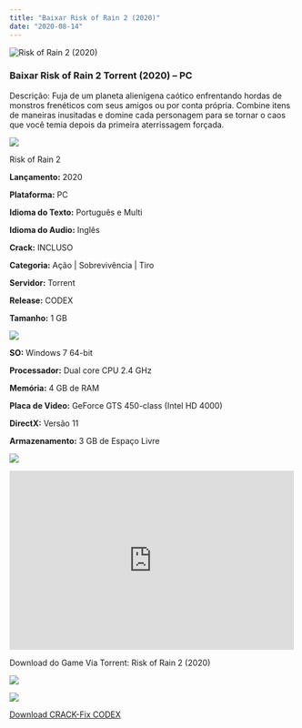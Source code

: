 ```yaml
---
title: "Baixar Risk of Rain 2 (2020)"
date: "2020-08-14"
---
```


![Risk of Rain 2 (2020)](https://1.bp.blogspot.com/-gtyAaucHuTk/XzaSDlQJPTI/AAAAAAAABaw/PKExEC4m-oMSpqCBd2ZE4_ci8r_TEnvPQCNcBGAsYHQ/s320/poster.jpg "Risk of Rain 2 (2020)")

### Baixar Risk of Rain 2 Torrent (2020) – PC

Descrição: Fuja de um planeta alienígena caótico enfrentando hordas de monstros frenéticos com seus amigos ou por conta própria. Combine itens de maneiras inusitadas e domine cada personagem para se tornar o caos que você temia depois da primeira aterrissagem forçada.

![](https://1.bp.blogspot.com/-XIAoZor_ewQ/Xt6k8H1cWZI/AAAAAAAAAi0/oGRR_ah4Rf449lfQQZDiX_22jAu7LLnJACPcBGAYYCw/s400/Bot{a384763efc0343bc154516df87137d254a706e3c5e4872db09a759f4bd7601ea}25C3{a384763efc0343bc154516df87137d254a706e3c5e4872db09a759f4bd7601ea}25A3o{a384763efc0343bc154516df87137d254a706e3c5e4872db09a759f4bd7601ea}2Bde{a384763efc0343bc154516df87137d254a706e3c5e4872db09a759f4bd7601ea}2BInforma{a384763efc0343bc154516df87137d254a706e3c5e4872db09a759f4bd7601ea}25C3{a384763efc0343bc154516df87137d254a706e3c5e4872db09a759f4bd7601ea}25A7{a384763efc0343bc154516df87137d254a706e3c5e4872db09a759f4bd7601ea}25C3{a384763efc0343bc154516df87137d254a706e3c5e4872db09a759f4bd7601ea}25B5es.jpg)

Risk of Rain 2

**Lançamento:** 2020

**Plataforma:** PC

**Idioma do Texto:** Português e Multi

**Idioma do Audio:** Inglês

**Crack:** INCLUSO

**Categoria:** Ação | Sobrevivência | Tiro

**Servidor:** Torrent

**Release:** CODEX

**Tamanho:** 1 GB

![](https://1.bp.blogspot.com/-h4INo_OBwls/Xt6lEEMpxNI/AAAAAAAAAi4/JjyyoRDYOagV83dzmOlHFitCwsklVMs6ACPcBGAYYCw/s400/Bot{a384763efc0343bc154516df87137d254a706e3c5e4872db09a759f4bd7601ea}25C3{a384763efc0343bc154516df87137d254a706e3c5e4872db09a759f4bd7601ea}25A3o{a384763efc0343bc154516df87137d254a706e3c5e4872db09a759f4bd7601ea}2Bde{a384763efc0343bc154516df87137d254a706e3c5e4872db09a759f4bd7601ea}2BRequisitos.jpg)

**SO:** Windows 7 64-bit

**Processador:** Dual core CPU 2.4 GHz

**Memória:** 4 GB de RAM

**Placa de Video:** GeForce GTS 450-class (Intel HD 4000)

**DirectX:** Versão 11

**Armazenamento:** 3 GB de Espaço Livre

![](https://1.bp.blogspot.com/-rcYyVsnA81c/Xt6lZMZ2XiI/AAAAAAAAAjA/1MF2KKFyKSoUtwrodSDJRdpQoMNmnHOhwCPcBGAYYCw/s400/Bot{a384763efc0343bc154516df87137d254a706e3c5e4872db09a759f4bd7601ea}25C3{a384763efc0343bc154516df87137d254a706e3c5e4872db09a759f4bd7601ea}25A3o{a384763efc0343bc154516df87137d254a706e3c5e4872db09a759f4bd7601ea}2Bde{a384763efc0343bc154516df87137d254a706e3c5e4872db09a759f4bd7601ea}2BTrailer.jpg)

<iframe allow="accelerometer; autoplay; encrypted-media; gyroscope; picture-in-picture" allowfullscreen frameborder="0" height="315" src="https://www.youtube.com/embed/NiMnHa-gejI" width="500"></iframe>

Download do Game Via Torrent: Risk of Rain 2 (2020)

[![](https://1.bp.blogspot.com/-KEcbu5lXdM0/Xu5yX-HgHDI/AAAAAAAAAsY/bBJ6W14NqC4-Ny_0LiwqQPIkTbYzyURcACPcBGAYYCw/s200/CAPA3.jpg)](https://utorrentmegagames.blogspot.com/p/recomendado.html)

[![](https://1.bp.blogspot.com/-Rkir3Cy7E90/XthUbQKV_OI/AAAAAAAAAgU/q6xV1k8mreQnsOAbeImqH6Qi8ahsN2LpACPcBGAYYCw/s1600/Bot{a384763efc0343bc154516df87137d254a706e3c5e4872db09a759f4bd7601ea}25C3{a384763efc0343bc154516df87137d254a706e3c5e4872db09a759f4bd7601ea}25A3o{a384763efc0343bc154516df87137d254a706e3c5e4872db09a759f4bd7601ea}2Bde{a384763efc0343bc154516df87137d254a706e3c5e4872db09a759f4bd7601ea}2BDownload.jpg)](ef569fef0d09d8946b49ea43ec2aa5769424aaa2&dn=Risk.of.Rain.2-CODEX&tr=http{a384763efc0343bc154516df87137d254a706e3c5e4872db09a759f4bd7601ea}3A{a384763efc0343bc154516df87137d254a706e3c5e4872db09a759f4bd7601ea}2F{a384763efc0343bc154516df87137d254a706e3c5e4872db09a759f4bd7601ea}2Ftracker.trackerfix.com{a384763efc0343bc154516df87137d254a706e3c5e4872db09a759f4bd7601ea}3A80{a384763efc0343bc154516df87137d254a706e3c5e4872db09a759f4bd7601ea}2Fannounce&tr=udp{a384763efc0343bc154516df87137d254a706e3c5e4872db09a759f4bd7601ea}3A{a384763efc0343bc154516df87137d254a706e3c5e4872db09a759f4bd7601ea}2F{a384763efc0343bc154516df87137d254a706e3c5e4872db09a759f4bd7601ea}2F9.rarbg.me{a384763efc0343bc154516df87137d254a706e3c5e4872db09a759f4bd7601ea}3A2800&tr=udp{a384763efc0343bc154516df87137d254a706e3c5e4872db09a759f4bd7601ea}3A{a384763efc0343bc154516df87137d254a706e3c5e4872db09a759f4bd7601ea}2F{a384763efc0343bc154516df87137d254a706e3c5e4872db09a759f4bd7601ea}2F9.rarbg.to{a384763efc0343bc154516df87137d254a706e3c5e4872db09a759f4bd7601ea}3A2970)

[Download CRACK-Fix CODEX](dbaea2aabd873d628be5037b5e3b8163e2b65b7c&dn=Risk.of.Rain.2.Crackfix-CODEX&tr=http{a384763efc0343bc154516df87137d254a706e3c5e4872db09a759f4bd7601ea}3A{a384763efc0343bc154516df87137d254a706e3c5e4872db09a759f4bd7601ea}2F{a384763efc0343bc154516df87137d254a706e3c5e4872db09a759f4bd7601ea}2Ftracker.trackerfix.com{a384763efc0343bc154516df87137d254a706e3c5e4872db09a759f4bd7601ea}3A80{a384763efc0343bc154516df87137d254a706e3c5e4872db09a759f4bd7601ea}2Fannounce&tr=udp{a384763efc0343bc154516df87137d254a706e3c5e4872db09a759f4bd7601ea}3A{a384763efc0343bc154516df87137d254a706e3c5e4872db09a759f4bd7601ea}2F{a384763efc0343bc154516df87137d254a706e3c5e4872db09a759f4bd7601ea}2F9.rarbg.me{a384763efc0343bc154516df87137d254a706e3c5e4872db09a759f4bd7601ea}3A2830&tr=udp{a384763efc0343bc154516df87137d254a706e3c5e4872db09a759f4bd7601ea}3A{a384763efc0343bc154516df87137d254a706e3c5e4872db09a759f4bd7601ea}2F{a384763efc0343bc154516df87137d254a706e3c5e4872db09a759f4bd7601ea}2F9.rarbg.to{a384763efc0343bc154516df87137d254a706e3c5e4872db09a759f4bd7601ea}3A2840)
